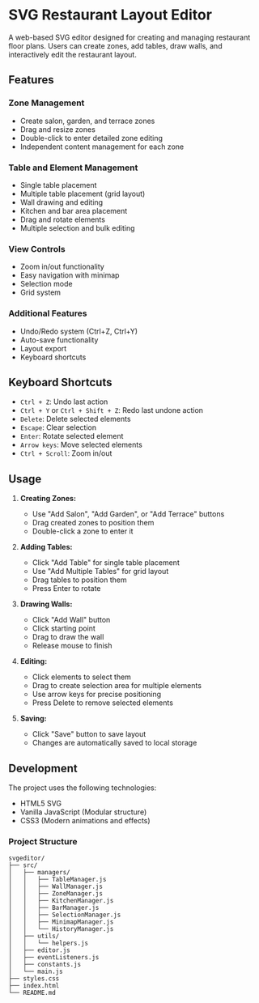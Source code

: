 # SVG Restaurant Layout Editor

A web-based SVG editor designed for creating and managing restaurant floor plans. Users can create zones, add tables, draw walls, and interactively edit the restaurant layout.

## Features

### Zone Management
- Create salon, garden, and terrace zones
- Drag and resize zones
- Double-click to enter detailed zone editing
- Independent content management for each zone

### Table and Element Management
- Single table placement
- Multiple table placement (grid layout)
- Wall drawing and editing
- Kitchen and bar area placement
- Drag and rotate elements
- Multiple selection and bulk editing

### View Controls
- Zoom in/out functionality
- Easy navigation with minimap
- Selection mode
- Grid system

### Additional Features
- Undo/Redo system (Ctrl+Z, Ctrl+Y)
- Auto-save functionality
- Layout export
- Keyboard shortcuts

## Keyboard Shortcuts

- `Ctrl + Z`: Undo last action
- `Ctrl + Y` or `Ctrl + Shift + Z`: Redo last undone action
- `Delete`: Delete selected elements
- `Escape`: Clear selection
- `Enter`: Rotate selected element
- `Arrow keys`: Move selected elements
- `Ctrl + Scroll`: Zoom in/out

## Usage

1. **Creating Zones:**
   - Use "Add Salon", "Add Garden", or "Add Terrace" buttons
   - Drag created zones to position them
   - Double-click a zone to enter it

2. **Adding Tables:**
   - Click "Add Table" for single table placement
   - Use "Add Multiple Tables" for grid layout
   - Drag tables to position them
   - Press Enter to rotate

3. **Drawing Walls:**
   - Click "Add Wall" button
   - Click starting point
   - Drag to draw the wall
   - Release mouse to finish

4. **Editing:**
   - Click elements to select them
   - Drag to create selection area for multiple elements
   - Use arrow keys for precise positioning
   - Press Delete to remove selected elements

5. **Saving:**
   - Click "Save" button to save layout
   - Changes are automatically saved to local storage

## Development

The project uses the following technologies:

- HTML5 SVG
- Vanilla JavaScript (Modular structure)
- CSS3 (Modern animations and effects)

### Project Structure

```
svgeditor/
├── src/
│   ├── managers/
│   │   ├── TableManager.js
│   │   ├── WallManager.js
│   │   ├── ZoneManager.js
│   │   ├── KitchenManager.js
│   │   ├── BarManager.js
│   │   ├── SelectionManager.js
│   │   ├── MinimapManager.js
│   │   └── HistoryManager.js
│   ├── utils/
│   │   └── helpers.js
│   ├── editor.js
│   ├── eventListeners.js
│   ├── constants.js
│   └── main.js
├── styles.css
├── index.html
└── README.md
```
